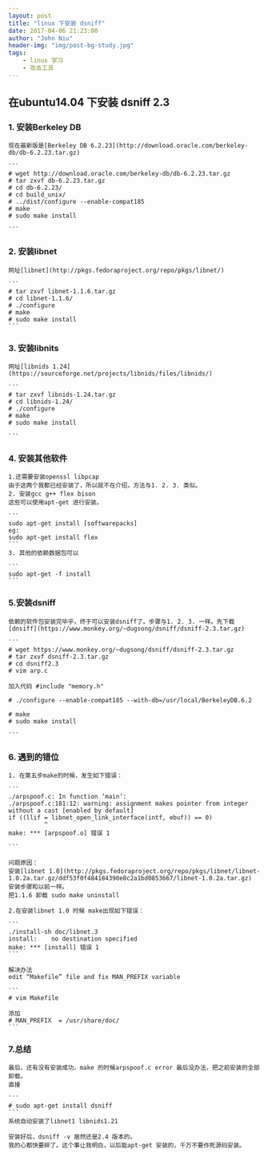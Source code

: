 ```yaml
---
layout: post
title: "linux 下安装 dsniff"
date: 2017-04-06 21:23:00
author: "John Niu"
header-img: "img/post-bg-study.jpg"
tags:
    - linux 学习
    - 攻击工具     
---
```



## 在ubuntu14.04 下安装 dsniff 2.3

### 1. 安装Berkeley DB

    现在最新版是[Berkeley DB 6.2.23](http://download.oracle.com/berkeley-db/db-6.2.23.tar.gz)
    
    ```
    # wget http://download.oracle.com/berkeley-db/db-6.2.23.tar.gz
    # tar zxvf db-6.2.23.tar.gz
    # cd db-6.2.23/
    # cd build_unix/
    # ../dist/configure --enable-compat185
    # make
    # sudo make install
    
    ```
### 2. 安装libnet 
    
    网址[libnet](http://pkgs.fedoraproject.org/repo/pkgs/libnet/)
    
    ```
    # tar zxvf libnet-1.1.6.tar.gz
    # cd libnet-1.1.6/
    # ./configure
    # make
    # sudo make install
    ```
    
### 3. 安装libnits

    网址[libnids 1.24](https://sourceforge.net/projects/libnids/files/libnids/)
    
    ```
    # tar zxvf libnids-1.24.tar.gz
    # cd libnids-1.24/
    # ./configure
    # make
    # sudo make install
    
    ```
    
### 4. 安装其他软件

    1.还需要安装openssl libpcap 
    由于这两个我都已经安装了，所以就不在介绍，方法与1. 2. 3. 类似。
    2. 安装gcc g++ flex bison
    这些可以使用apt-get 进行安装。 
    
    ```
    sudo apt-get install [softwarepacks] 
    eg:
    sudo apt-get install flex
    ```
    3. 其他的依赖数据包可以
    
    ```
    sudo apt-get -f install
    ```
### 5.安装dsniff

    依赖的软件包安装完毕乎，终于可以安装dsniff了。步骤与1. 2. 3. 一样。先下载[dnsiff](https://www.monkey.org/~dugsong/dsniff/dsniff-2.3.tar.gz)
    
    ```
    # wget https://www.monkey.org/~dugsong/dsniff/dsniff-2.3.tar.gz
    # tar zxvf dsniff-2.3.tar.gz
    # cd dsniff2.3
    # vim arp.c
    
    加入代码 #include "memory.h"
    
    # ./configure --enable-compat185 --with-db=/usr/local/BerkeleyDB.6.2
    
    # make
    # sudo make install
    
    ```
    
### 6. 遇到的错位

    1. 在第五步make的时候，发生如下错误：
    
    ```
    ./arpspoof.c: In function ‘main’:
    ./arpspoof.c:181:12: warning: assignment makes pointer from integer without a cast [enabled by default]
    if ((llif = libnet_open_link_interface(intf, ebuf)) == 0)
              ^
    make: *** [arpspoof.o] 错误 1

    ```
    
    问题原因：
    安装[libnet 1.0](http://pkgs.fedoraproject.org/repo/pkgs/libnet/libnet-1.0.2a.tar.gz/ddf53f0f484184390e8c2a1bd0853667/libnet-1.0.2a.tar.gz)
    安装步骤和以前一样。
    把1.1.6 卸载 sudo make uninstall 
    
    2.在安装libnet 1.0 时候 make出现如下错误：
    
    ```
    ./install-sh doc/libnet.3
    install:	no destination specified
    make: *** [install] 错误 1
    ```
    
    解决办法
    edit “Makefile” file and fix MAN_PREFIX variable
    
    ```
    # vim Makefile
    
    添加
    # MAN_PREFIX  = /usr/share/doc/ 
    ```
    
### 7.总结

    最后，还有没有安装成功，make 的时候arpspoof.c error 最后没办法，把之前安装的全部卸载。
    直接 
    
    ```
    # sudo apt-get install dsniff
    ```
    系统自动安装了libnet1 libnids1.21
    
    安装好后，dsniff -v 居然还是2.4 版本的。
    我的心都快要碎了。这个事让我明白，以后能apt-get 安装的，千万不要作死源码安装。